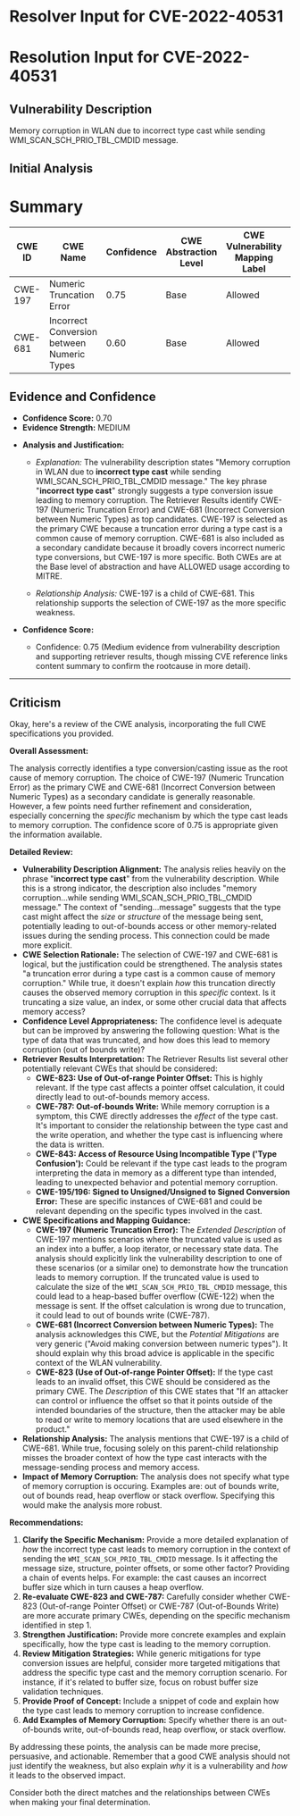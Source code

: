 # Resolver Input for CVE-2022-40531

# Resolution Input for CVE-2022-40531

## Vulnerability Description
Memory corruption in WLAN due to incorrect type cast while sending WMI_SCAN_SCH_PRIO_TBL_CMDID message.

## Initial Analysis
# Summary
| CWE ID | CWE Name | Confidence | CWE Abstraction Level | CWE Vulnerability Mapping Label | CWE-Vulnerability Mapping Notes |
|---|---|---|---|---|---|
| CWE-197 | Numeric Truncation Error | 0.75 | Base | Allowed | Primary CWE |
| CWE-681 | Incorrect Conversion between Numeric Types | 0.60 | Base | Allowed | Secondary Candidate |

## Evidence and Confidence

*   **Confidence Score:** 0.70
*   **Evidence Strength:** MEDIUM

- **Analysis and Justification:**  
  - *Explanation:* The vulnerability description states "Memory corruption in WLAN due to **incorrect type cast** while sending WMI_SCAN_SCH_PRIO_TBL_CMDID message." The key phrase "**incorrect type cast**" strongly suggests a type conversion issue leading to memory corruption. The Retriever Results identify CWE-197 (Numeric Truncation Error) and CWE-681 (Incorrect Conversion between Numeric Types) as top candidates. CWE-197 is selected as the primary CWE because a truncation error during a type cast is a common cause of memory corruption. CWE-681 is also included as a secondary candidate because it broadly covers incorrect numeric type conversions, but CWE-197 is more specific. Both CWEs are at the Base level of abstraction and have ALLOWED usage according to MITRE.
  
  - *Relationship Analysis:* CWE-197 is a child of CWE-681. This relationship supports the selection of CWE-197 as the more specific weakness.

- **Confidence Score:**  
  - Confidence: 0.75 (Medium evidence from vulnerability description and supporting retriever results, though missing CVE reference links content summary to confirm the rootcause in more detail).

---

## Criticism
Okay, here's a review of the CWE analysis, incorporating the full CWE specifications you provided.

**Overall Assessment:**

The analysis correctly identifies a type conversion/casting issue as the root cause of memory corruption. The choice of CWE-197 (Numeric Truncation Error) as the primary CWE and CWE-681 (Incorrect Conversion between Numeric Types) as a secondary candidate is generally reasonable. However, a few points need further refinement and consideration, especially concerning the *specific* mechanism by which the type cast leads to memory corruption. The confidence score of 0.75 is appropriate given the information available.

**Detailed Review:**

*   **Vulnerability Description Alignment:**  The analysis relies heavily on the phrase "**incorrect type cast**" from the vulnerability description. While this is a strong indicator, the description also includes "memory corruption...while sending WMI\_SCAN\_SCH\_PRIO\_TBL\_CMDID message." The context of "sending...message" suggests that the type cast might affect the *size* or *structure* of the message being sent, potentially leading to out-of-bounds access or other memory-related issues during the sending process. This connection could be made more explicit.
*   **CWE Selection Rationale:** The selection of CWE-197 and CWE-681 is logical, but the justification could be strengthened. The analysis states "a truncation error during a type cast is a common cause of memory corruption." While true, it doesn't explain *how* this truncation directly causes the observed memory corruption in this *specific* context. Is it truncating a size value, an index, or some other crucial data that affects memory access?
*   **Confidence Level Appropriateness:** The confidence level is adequate but can be improved by answering the following question: What is the type of data that was truncated, and how does this lead to memory corruption (out of bounds write)?
*   **Retriever Results Interpretation:** The Retriever Results list several other potentially relevant CWEs that should be considered:
    *   **CWE-823: Use of Out-of-range Pointer Offset:** This is highly relevant. If the type cast affects a pointer offset calculation, it could directly lead to out-of-bounds memory access.
    *   **CWE-787: Out-of-bounds Write:** While memory corruption is a symptom, this CWE directly addresses the *effect* of the type cast.  It's important to consider the relationship between the type cast and the write operation, and whether the type cast is influencing where the data is written.
    *   **CWE-843: Access of Resource Using Incompatible Type ('Type Confusion'):** Could be relevant if the type cast leads to the program interpreting the data in memory as a different type than intended, leading to unexpected behavior and potential memory corruption.
    *   **CWE-195/196: Signed to Unsigned/Unsigned to Signed Conversion Error:** These are specific instances of CWE-681 and could be relevant depending on the specific types involved in the cast.
*   **CWE Specifications and Mapping Guidance:**
    *   **CWE-197 (Numeric Truncation Error):** The *Extended Description* of CWE-197 mentions scenarios where the truncated value is used as an index into a buffer, a loop iterator, or necessary state data.  The analysis should explicitly link the vulnerability description to one of these scenarios (or a similar one) to demonstrate how the truncation leads to memory corruption.  If the truncated value is used to calculate the size of the `WMI_SCAN_SCH_PRIO_TBL_CMDID` message, this could lead to a heap-based buffer overflow (CWE-122) when the message is sent. If the offset calculation is wrong due to truncation, it could lead to out of bounds write (CWE-787).
    *   **CWE-681 (Incorrect Conversion between Numeric Types):** The analysis acknowledges this CWE, but the *Potential Mitigations* are very generic ("Avoid making conversion between numeric types").  It should explain why this broad advice is applicable in the specific context of the WLAN vulnerability.
    *   **CWE-823 (Use of Out-of-range Pointer Offset):** If the type cast leads to an invalid offset, this CWE should be considered as the primary CWE. The *Description* of this CWE states that "If an attacker can control or influence the offset so that it points outside of the intended boundaries of the structure, then the attacker may be able to read or write to memory locations that are used elsewhere in the product."
*   **Relationship Analysis:** The analysis mentions that CWE-197 is a child of CWE-681. While true, focusing solely on this parent-child relationship misses the broader context of how the type cast interacts with the message-sending process and memory access.
* **Impact of Memory Corruption:** The analysis does not specify what type of memory corruption is occuring. Examples are: out of bounds write, out of bounds read, heap overflow or stack overflow. Specifying this would make the analysis more robust.

**Recommendations:**

1.  **Clarify the Specific Mechanism:** Provide a more detailed explanation of *how* the incorrect type cast leads to memory corruption in the context of sending the `WMI_SCAN_SCH_PRIO_TBL_CMDID` message. Is it affecting the message size, structure, pointer offsets, or some other factor? Providing a chain of events helps. For example: the cast causes an incorrect buffer size which in turn causes a heap overflow.
2.  **Re-evaluate CWE-823 and CWE-787:** Carefully consider whether CWE-823 (Out-of-range Pointer Offset) or CWE-787 (Out-of-Bounds Write) are more accurate primary CWEs, depending on the specific mechanism identified in step 1.
3.  **Strengthen Justification:** Provide more concrete examples and explain specifically, how the type cast is leading to the memory corruption.
4.  **Review Mitigation Strategies:** While generic mitigations for type conversion issues are helpful, consider more targeted mitigations that address the specific type cast and the memory corruption scenario. For instance, if it's related to buffer size, focus on robust buffer size validation techniques.
5.  **Provide Proof of Concept:** Include a snippet of code and explain how the type cast leads to memory corruption to increase confidence.
6.  **Add Examples of Memory Corruption:** Specify whether there is an out-of-bounds write, out-of-bounds read, heap overflow, or stack overflow.

By addressing these points, the analysis can be made more precise, persuasive, and actionable. Remember that a good CWE analysis should not just identify the weakness, but also explain *why* it is a vulnerability and *how* it leads to the observed impact.

Consider both the direct matches and the relationships between CWEs
when making your final determination.
        